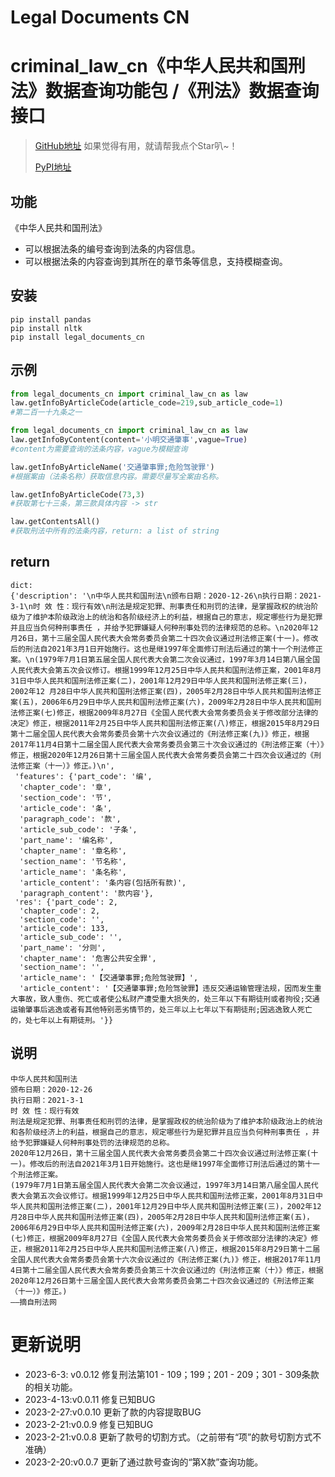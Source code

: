 # Legal Documents CN 
# criminal_law_cn《中华人民共和国刑法》数据查询功能包 /《刑法》数据查询接口

>[GitHub地址](https://github.com/1558359609/criminal_law_api) 如果觉得有用，就请帮我点个Star叭~！
> 
> [PyPI地址](https://pypi.org/project/legal-documents-cn/)

## 功能
《中华人民共和国刑法》
- 可以根据法条的编号查询到法条的内容信息。
- 可以根据法条的内容查询到其所在的章节条等信息，支持模糊查询。

## 安装
```shell
pip install pandas
pip install nltk
pip install legal_documents_cn
```
## 示例

```python
from legal_documents_cn import criminal_law_cn as law
law.getInfoByArticleCode(article_code=219,sub_article_code=1)
#第二百一十九条之一

```

```python
from legal_documents_cn import criminal_law_cn as law
law.getInfoByContent(content='小明交通肇事',vague=True)
#content为需要查询的法条内容，vague为模糊查询

```
```python
law.getInfoByArticleName('交通肇事罪;危险驾驶罪')
#根据案由（法条名称）获取信息内容。需要尽量写全案由名称。
```
```python
law.getInfoByArticleCode(73,3)
#获取第七十三条，第三款具体内容 -> str
```

```python
law.getContentsAll()
#获取刑法中所有的法条内容，return: a list of string
```

## return
```text
dict: 
{'description': '\n中华人民共和国刑法\n颁布日期：2020-12-26\n执行日期：2021-3-1\n时 效 性：现行有效\n刑法是规定犯罪、刑事责任和刑罚的法律，是掌握政权的统治阶级为了维护本阶级政治上的统治和各阶级经济上的利益，根据自己的意志，规定哪些行为是犯罪并且应当负何种刑事责任 ，并给予犯罪嫌疑人何种刑事处罚的法律规范的总称。\n2020年12月26日，第十三届全国人民代表大会常务委员会第二十四次会议通过刑法修正案(十一)。修改后的刑法自2021年3月1日开始施行。这也是继1997年全面修订刑法后通过的第十一个刑法修正案。\n(1979年7月1日第五届全国人民代表大会第二次会议通过，1997年3月14日第八届全国人民代表大会第五次会议修订。根据1999年12月25日中华人民共和国刑法修正案，2001年8月31日中华人民共和国刑法修正案(二)，2001年12月29日中华人民共和国刑法修正案(三)，2002年12 月28日中华人民共和国刑法修正案(四)，2005年2月28日中华人民共和国刑法修正案(五)，2006年6月29日中华人民共和国刑法修正案(六)，2009年2月28日中华人民共和国刑法修正案(七)修正，根据2009年8月27日《全国人民代表大会常务委员会关于修改部分法律的决定》修正，根据2011年2月25日中华人民共和国刑法修正案(八)修正，根据2015年8月29日第十二届全国人民代表大会常务委员会第十六次会议通过的《刑法修正案(九)》修正，根据2017年11月4日第十二届全国人民代表大会常务委员会第三十次会议通过的《刑法修正案（十）》修正，根据2020年12月26日第十三届全国人民代表大会常务委员会第二十四次会议通过的《刑法修正案（十一）》修正。)\n',
 'features': {'part_code': '编',
  'chapter_code': '章',
  'section_code': '节',
  'article_code': '条',
  'paragraph_code': '款',
  'article_sub_code': '子条',
  'part_name': '编名称',
  'chapter_name': '章名称',
  'section_name': '节名称',
  'article_name': '条名称',
  'article_content': '条内容(包括所有款)',
  'paragraph_content': '款内容'},
 'res': {'part_code': 2,
  'chapter_code': 2,
  'section_code': '',
  'article_code': 133,
  'article_sub_code': '',
  'part_name': '分则',
  'chapter_name': '危害公共安全罪',
  'section_name': '',
  'article_name': '【交通肇事罪;危险驾驶罪】',
  'article_content': '【交通肇事罪;危险驾驶罪】违反交通运输管理法规，因而发生重大事故，致人重伤、死亡或者使公私财产遭受重大损失的，处三年以下有期徒刑或者拘役;交通运输肇事后逃逸或者有其他特别恶劣情节的，处三年以上七年以下有期徒刑;因逃逸致人死亡的，处七年以上有期徒刑。'}}

``` 

## 说明
```text
中华人民共和国刑法
颁布日期：2020-12-26
执行日期：2021-3-1
时 效 性：现行有效
刑法是规定犯罪、刑事责任和刑罚的法律，是掌握政权的统治阶级为了维护本阶级政治上的统治和各阶级经济上的利益，根据自己的意志，规定哪些行为是犯罪并且应当负何种刑事责任 ，并给予犯罪嫌疑人何种刑事处罚的法律规范的总称。
2020年12月26日，第十三届全国人民代表大会常务委员会第二十四次会议通过刑法修正案(十一)。修改后的刑法自2021年3月1日开始施行。这也是继1997年全面修订刑法后通过的第十一个刑法修正案。
(1979年7月1日第五届全国人民代表大会第二次会议通过，1997年3月14日第八届全国人民代表大会第五次会议修订。根据1999年12月25日中华人民共和国刑法修正案，2001年8月31日中华人民共和国刑法修正案(二)，2001年12月29日中华人民共和国刑法修正案(三)，2002年12 月28日中华人民共和国刑法修正案(四)，2005年2月28日中华人民共和国刑法修正案(五)，2006年6月29日中华人民共和国刑法修正案(六)，2009年2月28日中华人民共和国刑法修正案(七)修正，根据2009年8月27日《全国人民代表大会常务委员会关于修改部分法律的决定》修正，根据2011年2月25日中华人民共和国刑法修正案(八)修正，根据2015年8月29日第十二届全国人民代表大会常务委员会第十六次会议通过的《刑法修正案(九)》修正，根据2017年11月4日第十二届全国人民代表大会常务委员会第三十次会议通过的《刑法修正案（十）》修正，根据2020年12月26日第十三届全国人民代表大会常务委员会第二十四次会议通过的《刑法修正案（十一）》修正。)
——摘自刑法网
```

# 更新说明
- 2023-6-3: v0.0.12 修复刑法第101 - 109；199；201 - 209；301 - 309条款的相关功能。
- 2023-4-13:v0.0.11 修复已知BUG
- 2023-2-27:v0.0.10 更新了款的内容提取BUG
- 2023-2-21:v0.0.9 修复已知BUG
- 2023-2-21:v0.0.8 更新了款号的切割方式。（之前带有“项”的款号切割方式不准确）
- 2023-2-20:v0.0.7 更新了通过款号查询的“第X款”查询功能。
